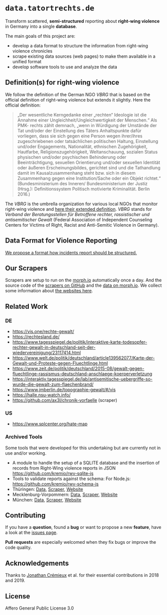 # `data.tatortrechts.de`

Transform scattered, **semi-structured** reporting about **right-wing violence** in Germany into a single **database**.

The main goals of this project are:

- develop a data format to structure the information from right-wing violence chronicles
- scrape existing data sources (web pages) to make them available in a unified format
- develop software tools to use and analyze the data

## Definition(s) for right-wing violence

We follow the definition of the German NGO _VBRG_ that is based on the official definition of right-wing violence but extends it slightly.
Here the official definition:

> „Der wesentliche Kerngedanke einer „rechten“ Ideologie ist die Annahme einer Ungleichheit/Ungleichwertigkeit der Menschen.“ Als PMK- rechts zählt demnach, „wenn in Würdigung der Umstände der Tat und/oder der Einstellung des Täters Anhaltspunkte dafür vorliegen, dass sie sich gegen eine Person wegen ihrer/ihres zugeschriebenen oder tatsächlichen politischen Haltung, Einstellung und/oder Engagements, Nationalität, ethnischen Zugehörigkeit, Hautfarbe, Religionszugehörigkeit, Weltanschauung, sozialen Status physischen und/oder psychischen Behinderung oder Beeinträchtigung, sexuellen Orientierung und/oder sexuellen Identität oder äußeren Erscheinungsbildes, gerichtet sind und die Tathandlung damit im Kausalzusammenhang steht bzw. sich in diesem Zusammenhang gegen eine Institution/Sache oder ein Objekt richtet.“ (Bundesministerium des Inneren/ Bundesministerium der Justiz (Hrsg.): Definitionssystem Politisch motivierte Kriminalität. Berlin 2016.)

The _VBRG_ is the umbrella organization for various local NGOs that monitor right-wing violence and [here their extended definition](https://verband-brg.de/ueber-uns/#monitoring). _VBRG_ stands for _Verband der Beratungsstellen für Betroffene rechter, rassistischer und antisemitischer Gewalt_ (Federal Association of Independent Counseling Centers for Victims of Right, Racist and Anti-Semitic Violence in Germany).

## Data Format for Violence Reporting

[We propose a format how incidents report should be structured.](/Format.md)

## Our Scrapers

Scrapers are setup to run on the [morph.io](https://morph.io/) automatically once a day.
And the source code of the [scrapers on GitHub](https://github.com/rechtegewalt) and the  [data on morph.io](https://morph.io/rechtegewalt).
We collect some information about [the websites here](./Organisations.md).

## Related Work

### DE

- https://vis.one/rechte-gewalt/
- https://rechtesland.de/
- https://www.tagesspiegel.de/politik/interaktive-karte-todesopfer-rechter-gewalt-in-deutschland-seit-der-wiedervereinigung/23117414.html
- https://www.welt.de/politik/deutschland/article139562077/Karte-der-Gewalt-und-Proteste-gegen-Fluechtlinge.html
- https://www.zeit.de/politik/deutschland/2015-08/gewalt-gegen-fluechtlinge-rassismus-deutschland-anschlaege-koerperverletzung
- https://interaktiv.tagesspiegel.de/lab/antisemitische-uebergriffe-so-wurde-die-gewalt-zum-flaechenbrand/
- https://www.jmberlin.de/topographie-gewalt/#/vis
- https://halle.nsu-watch.info/
- https://github.com/ax3l/chronik-vorfaelle (scraper)

### US

- https://www.splcenter.org/hate-map

### Archived Tools

Some tools that were developed for this undertaking but are currently not in use and/or working.

- A module to handle the setup of a SQLITE database and the insertion of records from Right-Wing violence reports in JSON
  https://github.com/kremio/rwv-sqlite-js
- Tools to validate reports against the schema:
  For Node.js: https://github.com/kremio/rwv-schema-js
- Thüringen: [Data](https://morph.io/redadmiral/ezra_scraper), [Scraper](https://github.com/redadmiral/ezra_scraper), [Website](https://ezra.de/chronik/)
- Mecklenburg-Vorpommern: [Data](https://morph.io/schwukas/rwv-de-mv-lobbi), [Scraper](https://github.com/schwukas/rwv-de-mv-lobbi), [Website](https://www.lobbi-mv.de/chronik-rechter-gewalt/)
- München: [Data](https://morph.io/kremio/rwv-de-by-before), [Scraper](https://github.com/kremio/rwv-de-by-before), [Website](https://muenchen-chronik.de/)

## Contributing

If you have a **question**, found a **bug** or want to propose a new **feature**, have a look at the [issues page](https://github.com/rechtegewalt/data.tatortrechts.de/issues).

**Pull requests** are especially welcomed when they fix bugs or improve the code quality.

## Acknowledgements

Thanks to [Jonathan Crémieux](https://github.com/kremio) et al. for their essential contributions in 2018 and 2019.

## License

Affero General Public License 3.0
